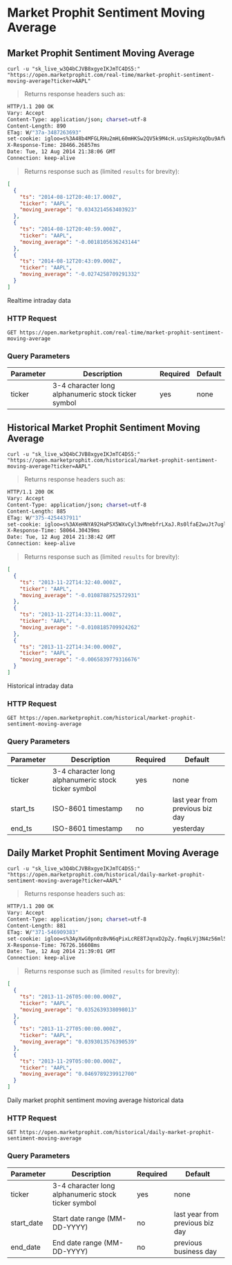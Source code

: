 
# Market Prophit Sentiment Moving Average


## Market Prophit Sentiment Moving Average

```shell
curl -u "sk_live_w3Q4bCJVB8xgyeIKJmTC4DS5:" "https://open.marketprophit.com/real-time/market-prophit-sentiment-moving-average?ticker=AAPL"
```

> Returns response headers such as:

```bash
HTTP/1.1 200 OK
Vary: Accept
Content-Type: application/json; charset=utf-8
Content-Length: 890
ETag: W/"37a-3487263693"
set-cookie: igloo=s%3A48b4MFGLRHu2mHL60mHKSw2QV5k9M4cH.usSXpHsXqObu9AfWz20c9DO%2Ff0tnjCy%2F1SShlbT98yo; Path=/; Expires=Wed, 13 Aug 2014 21:38:06 GMT; HttpOnly
X-Response-Time: 28466.26857ms
Date: Tue, 12 Aug 2014 21:38:06 GMT
Connection: keep-alive


```

> Returns response such as (limited `results` for brevity):

```json
[
  {
    "ts": "2014-08-12T20:40:17.000Z",
    "ticker": "AAPL",
    "moving_average": "0.0343214563403923"
  },
  {
    "ts": "2014-08-12T20:40:59.000Z",
    "ticker": "AAPL",
    "moving_average": "-0.0018105636243144"
  },
  {
    "ts": "2014-08-12T20:43:09.000Z",
    "ticker": "AAPL",
    "moving_average": "-0.0274258709291332"
  }
]
```

Realtime intraday data

### HTTP Request

`GET https://open.marketprophit.com/real-time/market-prophit-sentiment-moving-average`

### Query Parameters

Parameter | Description | Required | Default
--------- | ----------- | -------- | -------
ticker | 3-4 character long alphanumeric stock ticker symbol | yes | none



## Historical Market Prophit Sentiment Moving Average

```shell
curl -u "sk_live_w3Q4bCJVB8xgyeIKJmTC4DS5:" "https://open.marketprophit.com/historical/market-prophit-sentiment-moving-average?ticker=AAPL"
```

> Returns response headers such as:

```bash
HTTP/1.1 200 OK
Vary: Accept
Content-Type: application/json; charset=utf-8
Content-Length: 885
ETag: W/"375-4254437911"
set-cookie: igloo=s%3AXeHNYA92HaPSX5WXvCyl3vMnebfrLXaJ.Rs0lfaE2wuJt7uglBNVX2uJe%2B5%2BZKTQEF024QqSpTJ0; Path=/; Expires=Wed, 13 Aug 2014 21:38:42 GMT; HttpOnly
X-Response-Time: 58064.30439ms
Date: Tue, 12 Aug 2014 21:38:42 GMT
Connection: keep-alive


```

> Returns response such as (limited `results` for brevity):

```json
[
  {
    "ts": "2013-11-22T14:32:40.000Z",
    "ticker": "AAPL",
    "moving_average": "-0.0108788752572931"
  },
  {
    "ts": "2013-11-22T14:33:11.000Z",
    "ticker": "AAPL",
    "moving_average": "-0.0108185709924262"
  },
  {
    "ts": "2013-11-22T14:34:00.000Z",
    "ticker": "AAPL",
    "moving_average": "-0.0065839779316676"
  }
]
```

Historical intraday data

### HTTP Request

`GET https://open.marketprophit.com/historical/market-prophit-sentiment-moving-average`

### Query Parameters

Parameter | Description | Required | Default
--------- | ----------- | -------- | -------
ticker | 3-4 character long alphanumeric stock ticker symbol | yes | none
start_ts | ISO-8601 timestamp | no | last year from previous biz day
end_ts | ISO-8601 timestamp | no | yesterday


## Daily Market Prophit Sentiment Moving Average

```shell
curl -u "sk_live_w3Q4bCJVB8xgyeIKJmTC4DS5:" "https://open.marketprophit.com/historical/daily-market-prophit-sentiment-moving-average?ticker=AAPL"
```

> Returns response headers such as:

```bash
HTTP/1.1 200 OK
Vary: Accept
Content-Type: application/json; charset=utf-8
Content-Length: 881
ETag: W/"371-546909383"
set-cookie: igloo=s%3AyXwG0pn0z8vN6qPixLcRE8TJqnxD2pZy.fmq6LVj3N4z56ml56jRIRps121UbQUyKw%2FXBFkLQlf4; Path=/; Expires=Wed, 13 Aug 2014 21:39:01 GMT; HttpOnly
X-Response-Time: 76726.16608ms
Date: Tue, 12 Aug 2014 21:39:01 GMT
Connection: keep-alive


```

> Returns response such as (limited `results` for brevity):

```json
[
  {
    "ts": "2013-11-26T05:00:00.000Z",
    "ticker": "AAPL",
    "moving_average": "0.0352639338098013"
  },
  {
    "ts": "2013-11-27T05:00:00.000Z",
    "ticker": "AAPL",
    "moving_average": "0.0393013576390539"
  },
  {
    "ts": "2013-11-29T05:00:00.000Z",
    "ticker": "AAPL",
    "moving_average": "0.0469789239912700"
  }
]
```

Daily market prophit sentiment moving average historical data

### HTTP Request

`GET https://open.marketprophit.com/historical/daily-market-prophit-sentiment-moving-average`

### Query Parameters

Parameter | Description | Required | Default
--------- | ----------- | -------- | -------
ticker | 3-4 character long alphanumeric stock ticker symbol | yes | none
start_date | Start date range (MM-DD-YYYY) | no | last year from previous biz day
end_date | End date range (MM-DD-YYYY) | no | previous business day
